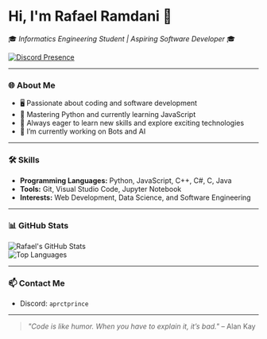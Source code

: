# Hi, I'm Rafael Ramdani 👋

🎓 *Informatics Engineering Student | Aspiring Software Developer* 🎓  

[![Discord Presence](https://lanyard.cnrad.dev/api/867592202708582401)](https://discord.com/users/867592202708582401)

---

### 🌐 About Me  
- 🖥️ Passionate about coding and software development  
- 📘 Mastering Python and currently learning JavaScript  
- 🌱 Always eager to learn new skills and explore exciting technologies
- 🔭 I’m currently working on Bots and AI 

---

### 🛠️ Skills  
- **Programming Languages:** Python, JavaScript, C++, C#, C, Java  
- **Tools:** Git, Visual Studio Code, Jupyter Notebook  
- **Interests:** Web Development, Data Science, and Software Engineering  

---

### 📊 GitHub Stats  
![Rafael's GitHub Stats](https://github-readme-stats.vercel.app/api?username=slophisticated&show_icons=true&theme=tokyonight)  
![Top Languages](https://github-readme-stats.vercel.app/api/top-langs/?username=slophisticated&layout=compact&theme=tokyonight)

---

### 📫 Contact Me  
- Discord: `aprctprince`  

---

> _"Code is like humor. When you have to explain it, it’s bad."_ – Alan Kay
